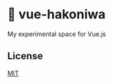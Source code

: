 # :cactus: vue-hakoniwa

My experimental space for Vue.js

## License

[MIT](http://opensource.org/licenses/MIT)
